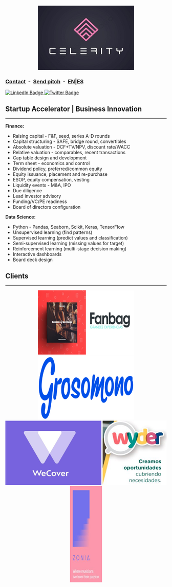 <link rel="shortcut icon" type="image/x-icon" href="favicon.ico">
<p align="center">
<img src="celeritylogo3.jpg" alt="celerity logo" width="300" height="200"/> 
</p>

### **[Contact](mailto:b.evans@skyhighfund.com) &nbsp;-&nbsp; [Send pitch](mailto:b.evans@skyhighfund.com) &nbsp;-&nbsp; [EN](readme.md)|[ES](readmeesp.md)**
<div id="badges">
  <a href="https://www.linkedin.com/company/celerityventures/">
    <img src="https://img.shields.io/badge/LinkedIn-blue?style=for-the-badge&logo=linkedin&logoColor=white" alt="LinkedIn Badge"/>
  </a>
  <a href="https://twitter.com/brianevans_">
     <img src="https://img.shields.io/badge/Twitter-1DA1F2?style=for-the-badge&logo=twitter&logoColor=white" alt="Twitter Badge"/>
  </a>
</div>

## Startup Accelerator | Business Innovation
***
**Finance:**
- Raising capital - F&F, seed, series A-D rounds
- Capital structuring - SAFE, bridge round, convertibles
- Absolute valuation - DCF+TV/NPV, discount rate/WACC
- Relative valuation - comparables, recent transactions
- Cap table design and development
- Term sheet - economics and control
- Dividend policy, preferred/common equity
- Equity issuance, placement and re-purchase
- ESOP, equity compensation, vesting
- Liquidity events - M&A, IPO
- Due diligence
- Lead investor advisory
- Funding/VC/PE readiness 
- Board of directors configuration

**Data Science:**
- Python - Pandas, Seaborn, Scikit, Keras, TensorFlow
- Unsupervised learning (find patterns)
- Supervised learning (predict values and classification)
- Semi-supervised learning (missing values for target)
- Reinforcement learning (multi-stage decision making)
- Interactive dashboards 
- Board deck design

## Clients
***
<p align="center">
<img src="GFANBAG_19_web.jpg" alt="celerity logo" width="300" height="200"/> 
<img src="Logo_Grosomono.png" alt="celerity logo" width="300" height="200"/> 
<img src="wecoverlogo.jpg" alt="celerity logo" width="300" height="200"/> 
<img src="wyderlogo.JPG" alt="celerity logo" width="200" height="200"/> 
<img src="zonialogo.JPG" alt="celerity logo" width="100" height="300"/> 
</p>
